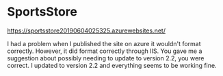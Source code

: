 # SportsStore
https://sportsstore20190604025325.azurewebsites.net/

I had a problem when I published the site on azure it wouldn't format correctly. However, it did format correctly through IIS. You gave me a suggestion about possibly needing to update to version 2.2, you were correct. I updated to version 2.2 and everything seems to be working fine. 

